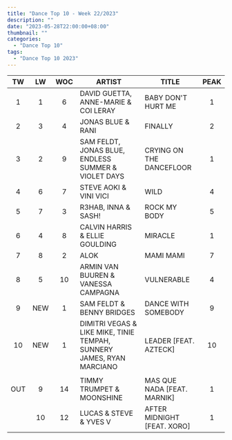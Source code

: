 ```yaml
---
title: "Dance Top 10 - Week 22/2023"
description: ""
date: "2023-05-28T22:00:00+08:00"
thumbnail: ""
categories:
  - "Dance Top 10"
tags:
  - "Dance Top 10 2023"
---
```

<!--more-->
|TW|LW|WOC|ARTIST|TITLE|PEAK|
|:----:|:----:|:----:|----|----|:----:|
|1|1|6|DAVID GUETTA, ANNE-MARIE & COI LERAY|BABY DON'T HURT ME|1|
|2|3|4|JONAS BLUE & RANI|FINALLY|2|
|3|2|9|SAM FELDT, JONAS BLUE, ENDLESS SUMMER & VIOLET DAYS|CRYING ON THE DANCEFLOOR|1|
|4|6|7|STEVE AOKI & VINI VICI|WILD|4|
|5|7|3|R3HAB, INNA & SASH!|ROCK MY BODY|5|
|6|4|8|CALVIN HARRIS & ELLIE GOULDING|MIRACLE|1|
|7|8|2|ALOK|MAMI MAMI|7|
|8|5|10|ARMIN VAN BUUREN & VANESSA CAMPAGNA|VULNERABLE|4|
|9|NEW|1|SAM FELDT & BENNY BRIDGES|DANCE WITH SOMEBODY|9|
|10|NEW|1|DIMITRI VEGAS & LIKE MIKE, TINIE TEMPAH, SUNNERY JAMES, RYAN MARCIANO|LEADER [FEAT. AZTECK]|10|
| | | | | | |
|OUT|9|14|TIMMY TRUMPET & MOONSHINE|MAS QUE NADA [FEAT. MARNIK]|1|
| |10|12|LUCAS & STEVE & YVES V|AFTER MIDNIGHT [FEAT. XORO]|1|